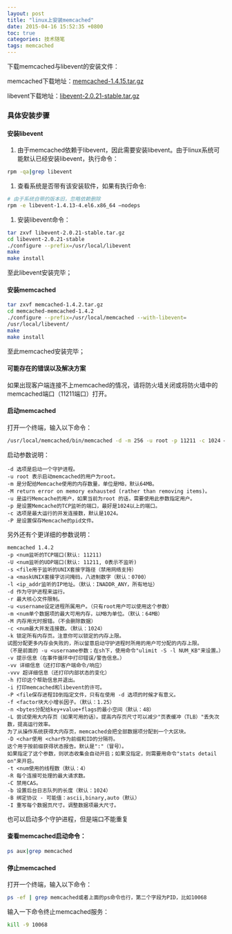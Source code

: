 ```yaml
---
layout: post
title: "linux上安装memcached"
date: 2015-04-16 15:52:35 +0800
toc: true
categories: 技术随笔
tags: memcached
---
```


下载memcached与libevent的安装文件：

memcached下载地址：[memcached-1.4.15.tar.gz](http://memcached.googlecode.com/files/memcached-1.4.15.tar.gz)

libevent下载地址：[libevent-2.0.21-stable.tar.gz](https://github.com/downloads/libevent/libevent/libevent-2.0.21-stable.tar.gz)
<!--more-->

### 具体安装步骤

#### 安装libevent

1. 由于memcached依赖于libevent，因此需要安装libevent。由于linux系统可能默认已经安装libevent，执行命令：
``` bash
rpm -qa|grep libevent 
```
1. 查看系统是否带有该安装软件，如果有执行命令:
``` bash
# 由于系统自带的版本旧，忽略依赖删除
rpm -e libevent-1.4.13-4.el6.x86_64 –nodeps
```
1. 安装libevent命令：
``` bash
tar zxvf libevent-2.0.21-stable.tar.gz
cd libevent-2.0.21-stable
./configure --prefix=/usr/local/libevent
make
make install
```
至此libevent安装完毕；

#### 安装memcached

``` bash
tar zxvf memcached-1.4.2.tar.gz
cd memcached-memcached-1.4.2
./configure --prefix=/usr/local/memcached --with-libevent=
/usr/local/libevent/
make
make install
```
至此memcached安装完毕；

#### 可能存在的错误以及解决方案

如果出现客户端连接不上memcached的情况，请将防火墙关闭或将防火墙中的memcached端口（11211端口）打开。

#### 启动memcached

打开一个终端，输入以下命令：
``` bash
/usr/local/memcached/bin/memcached -d -m 256 -u root -p 11211 -c 1024 –P /tmp/memcached.pid
```
启动参数说明：
```
-d 选项是启动一个守护进程。
-u root 表示启动memcached的用户为root。
-m 是分配给Memcache使用的内存数量，单位是MB，默认64MB。
-M return error on memory exhausted (rather than removing items)。
-u 是运行Memcache的用户，如果当前为root 的话，需要使用此参数指定用户。
-p 是设置Memcache的TCP监听的端口，最好是1024以上的端口。
-c 选项是最大运行的并发连接数，默认是1024。
-P 是设置保存Memcache的pid文件。
```

另外还有个更详细的参数说明：
```
memcached 1.4.2
-p <num监听的TCP端口(默认: 11211)
-U <num监听的UDP端口(默认: 11211, 0表示不监听)
-s <file用于监听的UNIX套接字路径（禁用网络支持）
-a <maskUNIX套接字访问掩码，八进制数字（默认：0700）
-l <ip_addr监听的IP地址。（默认：INADDR_ANY，所有地址）
-d 作为守护进程来运行。
-r 最大核心文件限制。
-u <username设定进程所属用户。（只有root用户可以使用这个参数）
-m <num单个数据项的最大可用内存，以MB为单位。（默认：64MB）
-M 内存用光时报错。（不会删除数据）
-c <num最大并发连接数。（默认：1024）
-k 锁定所有内存页。注意你可以锁定的内存上限。
试图分配更多内存会失败的，所以留意启动守护进程时所用的用户可分配的内存上限。
（不是前面的 -u <username参数；在sh下，使用命令"ulimit -S -l NUM_KB"来设置。）
-v 提示信息（在事件循环中打印错误/警告信息。）
-vv 详细信息（还打印客户端命令/响应）
-vvv 超详细信息（还打印内部状态的变化）
-h 打印这个帮助信息并退出。
-i 打印memcached和libevent的许可。
-P <file保存进程ID到指定文件，只有在使用 -d 选项的时候才有意义。
-f <factor块大小增长因子。（默认：1.25）
-n <bytes分配给key+value+flags的最小空间（默认：48）
-L 尝试使用大内存页（如果可用的话）。提高内存页尺寸可以减少"页表缓冲（TLB）"丢失次数，提高运行效率。
为了从操作系统获得大内存页，memcached会把全部数据项分配到一个大区块。
-D <char使用 <char作为前缀和ID的分隔符。
这个用于按前缀获得状态报告。默认是":"（冒号）。
如果指定了这个参数，则状态收集会自动开启；如果没指定，则需要用命令"stats detail on"来开启。
-t <num使用的线程数（默认：4）
-R 每个连接可处理的最大请求数。
-C 禁用CAS。
-b 设置后台日志队列的长度（默认：1024）
-B 绑定协议 - 可能值：ascii,binary,auto（默认）
-I 重写每个数据页尺寸。调整数据项最大尺寸。
```

也可以启动多个守护进程，但是端口不能重复

#### 查看memcached启动命令：
``` bash
ps aux|grep memcached
```
#### 停止memcached

打开一个终端，输入以下命令：
``` bash
ps -ef | grep memcached或者上面的ps命令也行，第二个字段为PID，比如10068
```
输入一下命令终止memcached服务：
``` bash
kill -9 10068
```
